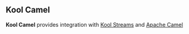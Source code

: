 ## Kool Camel

**Kool Camel** provides integration with [Kool Streams](http://koolapp.org/streams.html) and [Apache Camel](http://camel.apache.org/)

